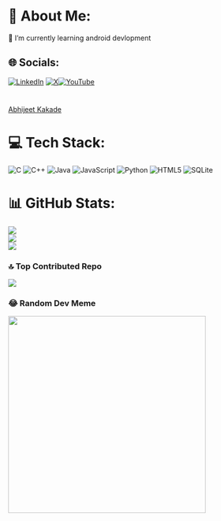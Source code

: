 # 💫 About Me:
🌱 I’m currently learning android devlopment


## 🌐 Socials:
[![LinkedIn](https://img.shields.io/badge/LinkedIn-%230077B5.svg?logo=linkedin&logoColor=white)](https://linkedin.com/in/www.linkedin.com/in/abhijeet-kakade-384a9a253) [![X](https://img.shields.io/badge/X-black.svg?logo=X&logoColor=white)](https://x.com/https://twitter.com/Abhijee65868339)[![YouTube](https://img.shields.io/badge/YouTube-%23FF0000.svg?logo=YouTube&logoColor=white)](https://youtube.com/@abhijeetkakade2965?si=ddAwuVp4D1yWJ2R4)

<script src="https://platform.linkedin.com/badges/js/profile.js" async defer type="text/javascript"></script>
#

<div class="badge-base LI-profile-badge" data-locale="en_US" data-size="large" data-theme="dark" data-type="HORIZONTAL" data-vanity="abhijeet-kakade-384a9a253" data-version="v1"><a class="badge-base__link LI-simple-link" href="https://in.linkedin.com/in/abhijeet-kakade-384a9a253?trk=profile-badge">Abhijeet Kakade</a></div>
              

# 💻 Tech Stack:
![C](https://img.shields.io/badge/c-%2300599C.svg?style=for-the-badge&logo=c&logoColor=white) ![C++](https://img.shields.io/badge/c++-%2300599C.svg?style=for-the-badge&logo=c%2B%2B&logoColor=white) ![Java](https://img.shields.io/badge/java-%23ED8B00.svg?style=for-the-badge&logo=openjdk&logoColor=white) ![JavaScript](https://img.shields.io/badge/javascript-%23323330.svg?style=for-the-badge&logo=javascript&logoColor=%23F7DF1E) ![Python](https://img.shields.io/badge/python-3670A0?style=for-the-badge&logo=python&logoColor=ffdd54) ![HTML5](https://img.shields.io/badge/html5-%23E34F26.svg?style=for-the-badge&logo=html5&logoColor=white) ![SQLite](https://img.shields.io/badge/sqlite-%2307405e.svg?style=for-the-badge&logo=sqlite&logoColor=white)
# 📊 GitHub Stats:
![](https://github-readme-stats.vercel.app/api?username=abhijeetkakade1234&theme=dark&hide_border=false&include_all_commits=false&count_private=false)<br/>
![](https://github-readme-streak-stats.herokuapp.com/?user=abhijeetkakade1234&theme=dark&hide_border=false)<br/>
![](https://github-readme-stats.vercel.app/api/top-langs/?username=abhijeetkakade1234&theme=dark&hide_border=false&include_all_commits=false&count_private=false&layout=compact)

### 🔝 Top Contributed Repo
![](https://github-contributor-stats.vercel.app/api?username=abhijeetkakade1234&limit=5&theme=dark&combine_all_yearly_contributions=true)

### 😂 Random Dev Meme
<img src='https://randommeme-five.vercel.app/' style="height: 400px;"/>

